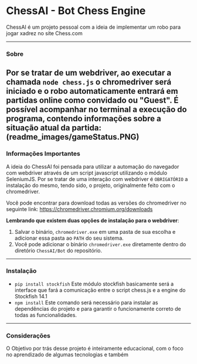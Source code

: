 # ChessAI - Bot Chess Engine

ChessAI é um projeto pessoal com a ideia de implementar um robo para jogar xadrez no site Chess.com

---

### Sobre
Por se tratar de um webdriver, ao executar a chamada `node chess.js` o chromedriver será iniciado e o robo automaticamente entrará em partidas online como convidado ou "Guest". É possível acompanhar no terminal a execução do programa, contendo informações sobre a situação atual da partida:
(readme_images/gameStatus.PNG)
---

### Informações Importantes
A ideia do ChessAI foi pensada para utilizar a automação do navegador com webdriver através de um script javascript utilizando o módulo SeleniumJS.
Por se tratar de uma interação com webdriver é `OBRIGATÓRIO` a instalação do mesmo, tendo sido, o projeto, originalmente feito com o chromedriver.

Você pode encontrar para download todas as versões do chromedriver no seguinte link: https://chromedriver.chromium.org/downloads

**Lembrando que existem duas opções de instalação para o webdriver**:
  1. Salvar o binário, `chromedriver.exe` em uma pasta de sua escolha e adicionar essa pasta ao `PATH` do seu sistema.
  2. Você pode adicionar o binário `chromedriver.exe` diretamente dentro do diretório `ChessAI/Bot` do repositório.
  
---

### Instalação

- `
pip install stockfish
                         `
Este módulo stockfish basicamente será a interface que fará a comunicação entre o script chess.js e a engine do Stockfish 14.1
- `npm install`
Este comando será necessário para instalar as dependências do projeto e para garantir o funcionamente correto de todas as funcionalidades.

---

### Considerações

O Objetivo por trás desse projeto é inteiramente educacional, com o foco no aprendizado de algumas tecnologias e também 
